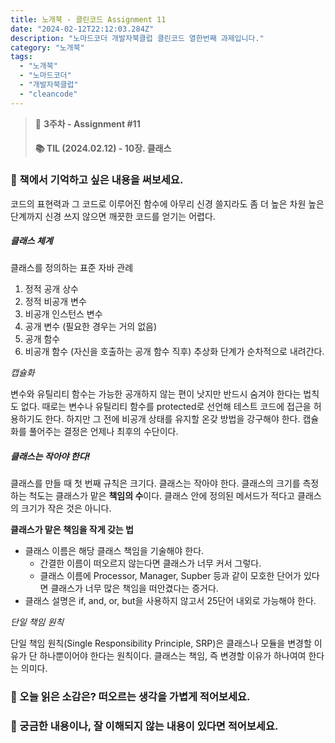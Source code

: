```yaml
---
title: 노개북 - 클린코드 Assignment 11
date: "2024-02-12T22:12:03.284Z"
description: "노마드코더 개발자북클럽 클린코드 열한번째 과제입니다."
category: "노개북"
tags:
  - "노개북"
  - "노마드코더"
  - "개발자북클럽"
  - "cleancode"
---
```



> 📌 **3주차 - Assignment #11**
> #### 📚 TIL (2024.02.12) - 10장. 클래스

### 🎈 책에서 기억하고 싶은 내용을 써보세요.

코드의 표현력과 그 코드로 이루어진 함수에 아무리 신경 쓸지라도 좀 더 높은 차원 높은 단계까지 신경 쓰지 않으면 깨끗한 코드를 얻기는 어렵다.

##### 클래스 체계

클래스를 정의하는 표준 자바 관례

1. 정적 공개 상수
2. 정적 비공개 변수
3. 비공개 인스턴스 변수
4. 공개 변수 (필요한 경우는 거의 없음)
5. 공개 함수
6. 비공개 함수 (자신을 호출하는 공개 함수 직후)
추상화 단계가 순차적으로 내려간다.

_캡슐화_

변수와 유틸리티 함수는 가능한 공개하지 않는 편이 낫지만 반드시 숨겨야 한다는 법칙도 없다. 때로는 변수나 유틸리티 함수를 protected로 선언해 테스트 코드에 접근을 허용하기도 한다.
하지만 그 전에 비공개 상태를 유지할 온갖 방법을 강구해야 한다. 캡슐화를 풀어주는 결정은 언제나 최후의 수단이다.


##### 클래스는 작아야 한다!

클래스를 만들 때 첫 번째 규칙은 크기다. 클래스는 작아야 한다.
클래스의 크기를 측정하는 척도는 클래스가 맡은 **책임의 수**이다. 클래스 안에 정의된 메서드가 적다고 클래스의 크기가 작은 것은 아니다.

**클래스가 맡은 책임을 작게 갖는 법**

- 클래스 이름은 해당 클래스 책임을 기술해야 한다.
  - 간결한 이름이 떠오르지 않는다면 클래스가 너무 커서 그렇다.
  - 클래스 이름에 Processor, Manager, Supber 등과 같이 모호한 단어가 있다면 클래스가 너무 많은 책임을 떠안겼다는 증거다.
- 클래스 설명은 if, and, or, but을 사용하지 않고서 25단어 내외로 가능해야 한다.

_단일 책임 원칙_

단일 책임 원칙(Single Responsibility Principle, SRP)은 클래스나 모듈을 변경할 이유가 단 하나뿐이어야 한다는 원칙이다. 
클래스는 책임, 즉 변경할 이유가 하나여여 한다는 의미다.





### 🎈 오늘 읽은 소감은? 떠오르는 생각을 가볍게 적어보세요.


### 🎈 궁금한 내용이나, 잘 이해되지 않는 내용이 있다면 적어보세요.

